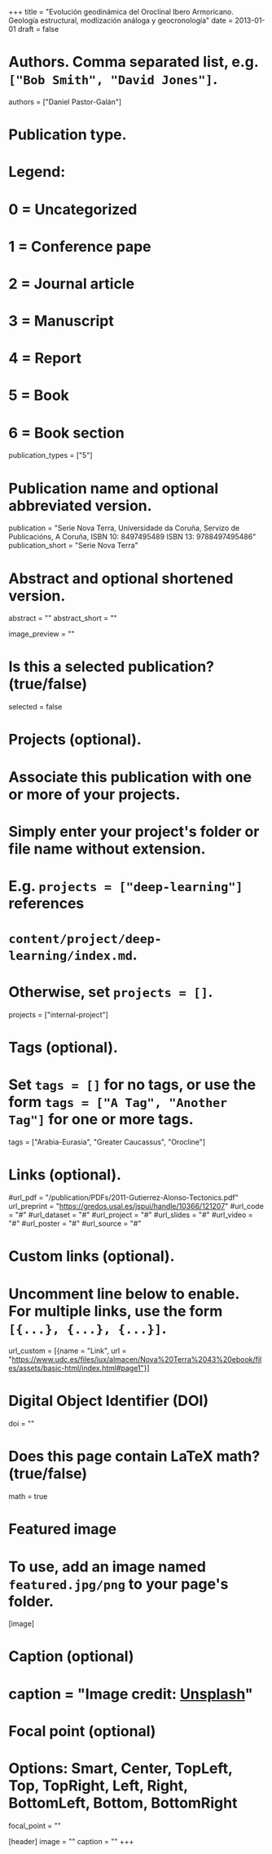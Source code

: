 +++
title = "Evolución geodinámica del Oroclinal Ibero Armoricano. Geología estructural, modlización análoga y geocronología"
date = 2013-01-01
draft = false

# Authors. Comma separated list, e.g. `["Bob Smith", "David Jones"]`.
authors = ["Daniel Pastor-Galán"] 

# Publication type.
# Legend:
# 0 = Uncategorized
# 1 = Conference pape
# 2 = Journal article
# 3 = Manuscript
# 4 = Report
# 5 = Book
# 6 = Book section
publication_types = ["5"]

# Publication name and optional abbreviated version.
publication = "Serie Nova Terra, Universidade da Coruña, Servizo de Publicacións, A Coruña, ISBN 10: 8497495489  ISBN 13: 9788497495486"
publication_short = "Serie Nova Terra"

# Abstract and optional shortened version.
abstract = ""
abstract_short = ""

image_preview = ""

# Is this a selected publication? (true/false)
selected = false

# Projects (optional).
#   Associate this publication with one or more of your projects.
#   Simply enter your project's folder or file name without extension.
#   E.g. `projects = ["deep-learning"]` references 
#   `content/project/deep-learning/index.md`.
#   Otherwise, set `projects = []`.
projects = ["internal-project"]

# Tags (optional).
#   Set `tags = []` for no tags, or use the form `tags = ["A Tag", "Another Tag"]` for one or more tags.
tags = ["Arabia-Eurasia", "Greater Caucassus", "Orocline"]

# Links (optional).
#url_pdf = "/publication/PDFs/2011-Gutierrez-Alonso-Tectonics.pdf"
url_preprint = "https://gredos.usal.es/jspui/handle/10366/121207"
#url_code = "#"
#url_dataset = "#"
#url_project = "#"
#url_slides = "#"
#url_video = "#"
#url_poster = "#"
#url_source = "#"

# Custom links (optional).
#   Uncomment line below to enable. For multiple links, use the form `[{...}, {...}, {...}]`.
url_custom = [{name = "Link", url = "https://www.udc.es/files/iux/almacen/Nova%20Terra%2043%20ebook/files/assets/basic-html/index.html#page1"}]

# Digital Object Identifier (DOI)
doi = ""

# Does this page contain LaTeX math? (true/false)
math = true

# Featured image
# To use, add an image named `featured.jpg/png` to your page's folder. 
[image]
 # Caption (optional)
 #  caption = "Image credit: [**Unsplash**](https://unsplash.com/photos/pLCdAaMFLTE)"

  # Focal point (optional)
  # Options: Smart, Center, TopLeft, Top, TopRight, Left, Right, BottomLeft, Bottom, BottomRight
  focal_point = ""
  
[header]
image = ""
caption = ""
+++
